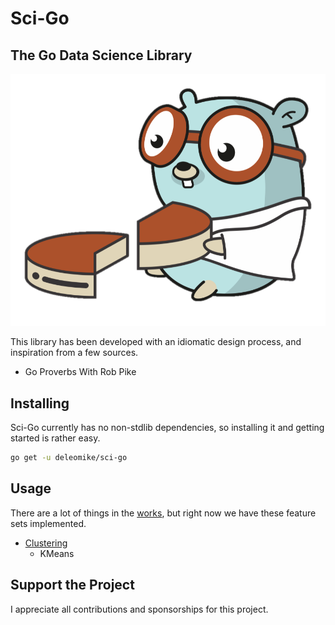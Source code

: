 # Sci-Go

## The Go Data Science Library

![Gopher](./resources/Gopher.png)

This library has been developed with an idiomatic design process, and inspiration from a few sources.

<ul>
<li><a>Go Proverbs With Rob Pike</a href="https://www.youtube.com/watch?v=PAAkCSZUG1c"></li>
</ul>

## Installing

Sci-Go currently has no non-stdlib dependencies, so installing it and getting started is rather easy.

```bash
go get -u deleomike/sci-go
```

## Usage

There are a lot of things in the [works](https://github.com/deleomike/sci-go/issues/1), but right now we have these feature sets implemented.

* [Clustering](./pkg/cluster/README.md)
    * KMeans

## Support the Project

I appreciate all contributions and sponsorships for this project.
